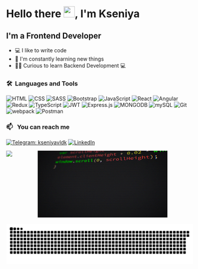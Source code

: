 # Hello there <img height="30" src="https://media.giphy.com/media/hvRJCLFzcasrR4ia7z/giphy.gif" width="30px">, I'm Kseniya


## I'm a Frontend Developer
- 💻 I like to write code
- 📖 I'm constantly learning new things
- 👨‍💻 Curious to learn Backend Development 💻

### 🛠 &nbsp;Languages and Tools
![HTML](https://img.shields.io/badge/-HTML-090909?style=for-the-badge&logo=html5)
![CSS](https://img.shields.io/badge/-CSS-090909?style=for-the-badge&logo=CSS3&logoColor=043ce4)
![SASS](https://img.shields.io/badge/-SASS-090909?style=for-the-badge&logo=sass&logoColor=d477a7)
![Bootstrap](https://img.shields.io/badge/-Bootstrap-090909?style=for-the-badge&logo=Bootstrap&logoColor=5715d9)
![JavaScript](https://img.shields.io/badge/-JavaScript-090909?style=for-the-badge&logo=JavaScript&logoColor=f4dc1c)
![React](https://img.shields.io/badge/-React-090909?style=for-the-badge&logo=React&logoColor=63dafa)
![Angular](https://img.shields.io/badge/-Angular-090909?style=for-the-badge&logo=Angular&logoColor=dc0432)
![Redux](https://img.shields.io/badge/-Redux-090909?style=for-the-badge&logo=Redux&logoColor=6b33b4)
![TypeScript](https://img.shields.io/badge/-TypeScript-090909?style=for-the-badge&logo=TypeScript&logoColor=046cc4)
![JWT](https://img.shields.io/badge/-JWT-090909?style=for-the-badge&logo=JSON%20web%20tokens&logoColor=white)
![Express.js](https://img.shields.io/badge/-Express.js-090909?style=for-the-badge&logo=Express&logoColor=white)
![MONGODB](https://img.shields.io/badge/-MONGODB-090909?style=for-the-badge&logo=MONGODB&logoColor=04953c)
![mySQL](https://img.shields.io/badge/-mySQL-090909?style=for-the-badge&logo=mySQL&logoColor=fff)
![Git](https://img.shields.io/badge/-Git-090909?style=for-the-badge&logo=Git&logoColor=fc5838)
![webpack](https://img.shields.io/badge/-webpack-090909?style=for-the-badge&logo=webpack&logoColor=bae4fc)
![Postman](https://img.shields.io/badge/-Postman-090909?style=for-the-badge&logo=Postman&logoColor=fb6b33)

### 📫 &nbsp; You can reach me 

[![Telegram: kseniyavldk](https://img.shields.io/badge/-Telegram-209cf4?style=for-the-badge&logo=telegram)](https://t.me/kseniyavldk) 
[![LinkedIn](https://img.shields.io/badge/-LinkedIn-045cbc?style=for-the-badge&logo=LinkedIn)](https://www.linkedin.com/in/kseniya-volodko-19b751258)

<div align="center">
  <img align="left" height="180em" src="https://github-readme-stats.vercel.app/api/top-langs/?username=kseniyavldk&layout=compact&langs_count=7&theme=midnight-purple"/>
  <img height="180em" src="https://github.com/kseniyavldk/kseniyavldk/blob/main/assets/giphy.gif" width="350px">
</div>

<div> 
  
  ![Snake animation](https://github.com/kseniyavldk/kseniyavldk/blob/main/assets/github-contribution-grid-snake.svg)
</div>